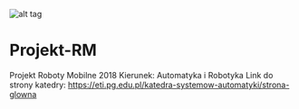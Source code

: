 ![alt tag](https://user-images.githubusercontent.com/45743540/50790237-b322cf80-12be-11e9-896b-d0b3fa7a23fb.png) 
# Projekt-RM
Projekt Roboty Mobilne 2018
Kierunek: Automatyka i Robotyka
Link do strony katedry: https://eti.pg.edu.pl/katedra-systemow-automatyki/strona-glowna
